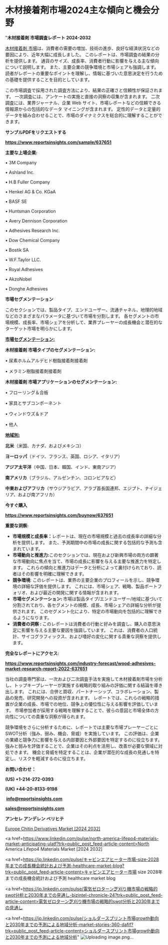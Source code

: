 # 木材接着剤市場2024主な傾向と機会分野

"<strong>木材接着剤 市場調査レポート 2024-2032</strong>

<a href=https://www.reportsinsights.com/sample/637651>木材接着剤 市場</a>は、消費者の需要の増加、技術の進歩、良好な経済状況などの要因により、近年大幅に成長しました。 このレポートは、市場調査の結果の分析を提供します。 通貨のサイズ、成長率、消費者行動に影響を与える主な傾向について説明します。 また、主要企業の競争環境と市場シェアも強調します。 読者がレポートの重要なポイントを理解し、情報に基づいた意思決定を行うための基礎を提供することを目的としています。

この市場調査で採用された調査方法により、結果の正確さと信頼性が保証されます。 一次調査には、アンケートの実施と直接の洞察の収集が含まれます。 二次調査には、業界ジャーナル、企業 Web サイト、市場レポートなどの信頼できる情報源からの包括的なデータ マイニングが含まれます。 定性的データと定量的データを組み合わせることで、市場のダイナミクスを総合的に理解することができます。

<strong><b>サンプルPDFをリクエストする</b></strong>

<a href=https://www.reportsinsights.com/sample/637651><strong><u>https://www.reportsinsights.com/sample/637651</u></strong></a>

<strong>主要な上場企業:</strong>

• 3M Company

• Ashland Inc.

• H.B Fuller Company

• Henkel AG & Co. KGaA

• BASF SE

• Huntsman Corporation

• Avery Dennison Corporation

• Adhesives Research Inc.

• Dow Chemical Company

• Bostik SA

• W.F.Taylor LLC.

• Royal Adhesives

• AkzoNobel

• Donghe Adhesives

<strong>市場セグメンテーション</strong>

このセクションでは、製品タイプ、エンドユーザー、流通チャネル、地理的地域などのさまざまなパラメータに基づいて市場を分割します。 各セグメントの市場規模、成長率、市場シェアを分析して、業界プレーヤーの成長機会と潜在的なターゲット市場を明らかにします。

<strong><u>市場セグメンテーション</u></strong><strong><u>:</u></strong>

<strong>木材接着剤 市場タイプのセグメンテーション:</strong>

• 尿素ホルムアルデヒド樹脂接着剤接着剤

• メラミン樹脂接着剤接着剤

<strong>木材接着剤 市場アプリケーションのセグメンテーション:</strong>

• フローリング＆合板

• 家具とサブコンポーネント

• ウィンドウズ＆ドア

• 他人

<strong><u>地域別</u></strong><strong><u>:</u></strong>

<strong>北米</strong>（米国、カナダ、およびメキシコ）

<strong>ヨーロッパ</strong>（ドイツ、フランス、英国、ロシア、イタリア）

<strong>アジア太平洋</strong>（中国、日本、韓国、インド、東南アジア）

<strong>南アメリカ</strong>（ブラジル、アルゼンチン、コロンビアなど）

<strong>中東およびアフリカ</strong>（サウジアラビア、アラブ首長国連邦、エジプト、ナイジェリア、および南アフリカ）

<strong>今すぐ購入</strong>

<a href=https://www.reportsinsights.com/buynow/637651><strong><u>https://www.reportsinsights.com/buynow/637651</u></strong></a>

<strong>重要な洞察:</strong>
<ul>
  <li><strong>市場規模と成長率：</strong>レポートは、現在の市場規模と過去の成長率の詳細な分析を提供します。 また、予測期間中の市場の成長に関する包括的な予測も含まれています。</li>
  <li><strong>市場動向と推進力:</strong>このセクションでは、現在および新興市場の両方の顕著な市場動向に焦点を当て、市場の成長に影響を与える主要な推進力を特定します。 これらの傾向と推進力はデータと分析によって裏付けられており、読者はその影響を明確に理解できます。</li>
  <li><strong>競争環境</strong>: このレポートは、業界の主要企業のプロフィールを示し、競争環境の詳細な評価を提供します。 これには、市場シェア、戦略、製品ポートフォリオ、および最近の開発に関する情報が含まれます。</li>
  <li><strong>市場セグメンテーション: </strong>市場は製品タイプ/エンドユーザー/地域に基づいて分割されており、各セグメントの規模、成長、市場シェアの詳細な分析が提供されます。 このセグメント化により、特定の市場動向を包括的に理解できるようになります。</li>
  <li><strong>消費者の洞察 : </strong>このレポートは消費者の行動と好みを調査し、購入の意思決定に影響を与える主要な要因を強調しています。 これは、消費者の人口統計、サイコグラフィックス、および嗜好の変化に関する貴重な洞察を提供します。</li>
</ul>
<strong>完全なレポートにアクセス:</strong>

<a href=https://www.reportsinsights.com/industry-forecast/wood-adhesives-market-research-report-2022-637651><strong><u><b>https://www.reportsinsights.com/industry-forecast/wood-adhesives-market-research-report-2022-637651</b></u></strong></a>

当社の調査専門家は、一次および二次調査手法を実施して木材接着剤市場を分析し、トップキープレーヤーが実施する戦略的取り組みの評価に関する結論を導き出します。 これには、合併と買収、パートナーシップ、コラボレーション、製品の発売、研究開発への投資が含まれます。 レポートでは、これらの戦略的措置が企業の成長、市場での地位、競争上の優位性に与える影響を評価しています。 市場参加者が採用する戦略を理解することで、彼らの意図と市場全体の方向性についての貴重な洞察が得られます。

競争環境をさらに分析するために、レポートでは主要な市場プレーヤーごとにSWOT分析（強み、弱み、機会、脅威）を実施しています。 この評価は、企業の業績と競争力に影響を与える内部要因と外部要因を特定するのに役立ちます。 強みと弱みを評価することで、企業はその利点を活用し、改善が必要な領域に対処できます。 機会と脅威を特定することは、企業が潜在的な成長の見通しを特定し、リスクを軽減するのに役立ちます。

<strong>お問い合わせ：</strong>

<strong>(US) +1-214-272-0393</strong>

<strong>(UK) +44-20-8133-9198</strong>

<strong> </strong><a href=info@reportsinsights.com><strong><u>info@reportsinsights.com</u></strong></a>

<a href=sales@reportsinsights.com><strong><u>sales@reportsinsights.com</u></strong></a>

<strong>アンセレ アンデレン ベリヒテ</strong>

<a href=https://www.linkedin.com/pulse/europe-chitin-derivatives-markets-2024-business-deeic/>Europe Chitin Derivatives Market [2024 2032]</a>

<a href=https://www.linkedin.com/pulse/north-america-lifepo4-materials-market-anticipating-ulatf?trk=public_post_feed-article-content>North America Lifepo4 Materials Market [2024 2032]</a>

<a href=https://jp.linkedin.com/pulse/キャビンエアヒーター市場-size-2028年までの成長機会統計および予測-healthcare-market-blog?trk=public_post_feed-article-content>キャビンエアヒーター市場 size 2028年までの成長機会統計および予測 healthcare market blog</a>

<a href=https://jp.linkedin.com/pulse/電気ゼロターン芝刈り機市場の戦略的swot分析と2030年までの見通し-bizintel-chronicle-24?trk=public_post_feed-article-content>電気ゼロターン芝刈り機市場の戦略的swot分析と2030年までの見通し</a>

<a href=https://jp.linkedin.com/pulse/ショルダースプリント市場growth動向と2030年までの予測による地域分析-market-stories-360-dafif?trk=public_post_feed-article-content>ショルダースプリント市場growth動向と2030年までの予測による地域分析</a>"
![Uploading image.png…]()
